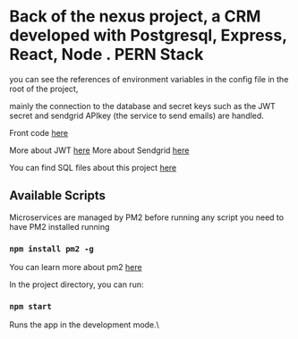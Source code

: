 # Back of the nexus project, a CRM developed with Postgresql, Express, React, Node . PERN Stack

you can see the references of environment variables in the config file in the root of the project,

mainly the connection to the database and secret keys such as the JWT secret and sendgrid APIkey (the service to send emails) are handled.

Front code [here](https://github.com/j-o-devsigner/Nexus-React-Front)

More about JWT [here](https://jwt.io/)
More about Sendgrid [here](https://ahoy.twilio.com/sendgrid-emailbrand-rol-latam-1?utm_source=google&utm_medium=cpc&utm_term=sendgrid&utm_campaign=SendGrid_G_S_LATAM_Brand_Spanish&cq_plac=&cq_net=g&cq_pos=&cq_med=&cq_plt=gp&gclid=Cj0KCQiA3eGfBhCeARIsACpJNU8VDtn8AnWqfQyM-I6QSOCpmmzdwLYE_kWG5Ts-LVfZ3fjZj7pqTBAaAjFAEALw_wcB)

You can find SQL files about this project [here](https://drive.google.com/drive/folders/1dSXClxlydNAxuiYGwnu4jrD41Ervbf-9?usp=sharing)

## Available Scripts

Microservices are managed by PM2
before running any script you need to have PM2 installed running

### `npm install pm2 -g`

You can learn more about pm2 [here](https://pm2.keymetrics.io/)

In the project directory, you can run:

### `npm start`

Runs the app in the development mode.\
